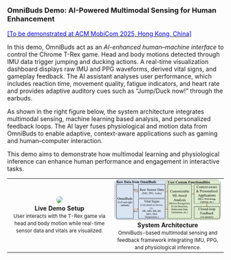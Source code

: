 ### OmniBuds Demo: AI-Powered Multimodal Sensing for Human Enhancement

[<font color="blue">[To be demonstrated at ACM MobiCom 2025, Hong Kong, China]</font>](https://www.sigmobile.org/mobicom/2025/)

In this demo, OmniBuds act as an *AI-enhanced human–machine interface* to control the Chrome T-Rex game. Head and body motions detected through IMU data trigger jumping and ducking actions.
A real-time visualization dashboard displays raw IMU and PPG waveforms, derived vital signs, and gameplay feedback. The AI assistant analyses user performance, which includes reaction time, movement quality, fatigue indicators, and heart rate and provides adaptive auditory cues such as “Jump/Duck now!” through the earbuds.

As shown in the right figure below, the system architecture integrates multimodal sensing, machine learning  based analysis, and personalized feedback loops. The AI layer fuses physiological and motion data from OmniBuds to enable adaptive, context-aware applications such as gaming and human–computer interaction.

This demo aims to demonstrate how multimodal learning and physiological inference can enhance human performance and engagement in interactive tasks.

<table style="text-align:center; margin:auto;">
<tr>

<td>
<a href="/assets/paper_img/T-REX/demo_setup.png">
    <img src="/assets/paper_img/T-REX/demo_setup.png" style="width:50vw; border-radius:8px;"/>
</a>
<div><b>Live Demo Setup</b><br><small>User interacts with the T-Rex game via head and body motion while real-time sensor data and vitals are visualized.</small></div>
</td>
<td>
<a href="/assets/paper_img/T-REX/demo_flow.png">
    <img src="/assets/paper_img/T-REX/demo_flow.png" style="width:50vw; border-radius:8px;"/>
</a>
<div><b>System Architecture</b><br><small>OmniBuds-based multimodal sensing and feedback framework integrating IMU, PPG, and physiological inference.</small></div>
</td>
</tr>
</table>
